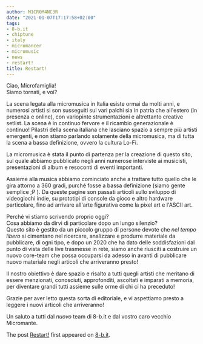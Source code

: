 ```yaml
---
author: M1CR0M4NC3R
date: "2021-01-07T17:17:58+02:00"
tags:
- 8-b.it
- chiptune
- italy
- micromancer
- micromusic
- news
- restart!
title: Restart!
---
```


Ciao, Microfamiglia!  
Siamo tornati, e voi?

La scena legata alla micromusica in Italia esiste ormai da molti anni, e numerosi artisti si son susseguiti sui vari palchi sia in patria che all'estero (in presenza e online), con variopinte strumentazioni e altrettanto creative setlist. La scena è in continuo fervore e il ricambio generazionale è continuo! Pilastri della scena italiana che lasciano spazio a sempre più artisti emergenti, e non stiamo parlando solamente della micromusica, ma di tutta la scena a bassa definizione, ovvero la cultura Lo-Fi.

La micromusica è stata il punto di partenza per la creazione di questo sito, sul quale abbiamo pubblicato negli anni numerose interviste ai musicisti, presentazioni di album e resoconti di eventi importanti.

Assieme alla musica abbiamo cominciato anche a trattare tutto quello che le gira attorno a 360 gradi, purché fosse a bassa definizione (siamo gente semplice ;P ). Da queste pagine son passati articoli sullo sviluppo di videogiochi indie, su prototipi di console da gioco e altro hardware particolare, fino ad arrivare all'arte figurativa come la pixel art e l'ASCII art.  
  
Perché vi stiamo scrivendo proprio oggi?  
Cosa abbiamo da dirvi di particolare dopo un lungo silenzio?  
Questo sito è gestito da un piccolo gruppo di persone devote che *nel tempo libero* si cimentano nel ricercare, analizzare e produrre materiale da pubblicare, di ogni tipo, e dopo un 2020 che ha dato delle soddisfazioni dal punto di vista delle live trasmesse in rete, siamo anche riusciti a costruire un nuovo core-team che possa occuparsi da adesso in avanti di pubblicare nuovo materiale negli articoli che arriveranno presto!

Il nostro obiettivo è dare spazio e risalto a tutti quegli artisti che meritano di essere menzionati, conosciuti, approfonditi, ascoltati e imparati a memoria, per diventare grandi tutti assieme sulle orme di chi ci ha preceduto!

Grazie per aver letto questa sorta di editoriale, e vi aspettiamo presto a leggere i nuovi articoli che arriveranno!  
  
Un saluto a tutti dal *nuovo* team di 8-b.it e dal vostro caro vecchio Micromante.

The post [Restart!](https://www.8-b.it/2021/01/restart/) first appeared on [8-b.it](https://www.8-b.it).